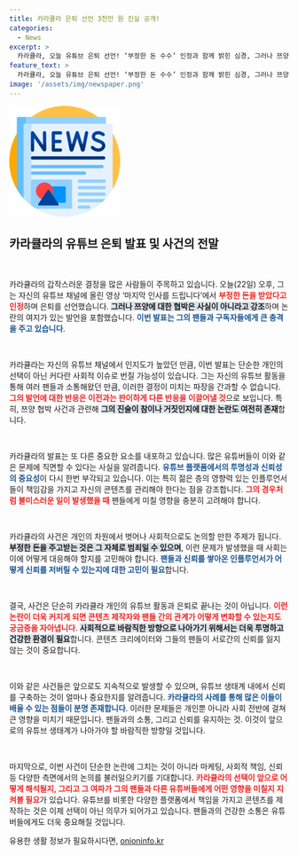 ```yaml
---
title: 카라큘라 은퇴 선언 3천만 원 진실 공개!
categories:
  - News
excerpt: >
  카라큘라, 오늘 유튜브 은퇴 선언! ‘부정한 돈 수수’ 인정과 함께 밝힌 심경, 그러나 쯔양 협박은 부인! 자세한 내용은 영상에서 확인하세요!
feature_text: >
  카라큘라, 오늘 유튜브 은퇴 선언! ‘부정한 돈 수수’ 인정과 함께 밝힌 심경, 그러나 쯔양 협박은 부인! 자세한 내용은 영상에서 확인하세요!
image: '/assets/img/newspaper.png'
---
```


<p><img src="/assets/img/newspaper.png" alt="kimp 속보" /></p>

<h2 data-ke-size="size26">카라큘라의 유튜브 은퇴 발표 및 사건의 전말</h2>

<p data-ke-size="size16">&nbsp;</p>

<p>카라큘라의 갑작스러운 결정을 많은 사람들이 주목하고 있습니다. 오늘(22일) 오후, 그는 자신의 유튜브 채널에 올린 영상 ‘마지막 인사를 드립니다’에서 <b><span style="color: #ee2323;">부정한 돈을 받았다고 인정</span></b>하며 은퇴를 선언했습니다. <b><span style="background-color: #21538527;">그러나 쯔양에 대한 협박은 사실이 아니라고 강조</span></b>하며 논란의 여지가 있는 발언을 포함했습니다. <b><span style="color: #1a5490;">이번 발표는 그의 팬들과 구독자들에게 큰 충격을 주고 있습니다</span></b>. </p>

<p data-ke-size="size16">&nbsp;</p>

<p>카라큘라는 자신의 유튜브 채널에서 인지도가 높았던 만큼, 이번 발표는 단순한 개인의 선택이 아닌 커다란 사회적 이슈로 번질 가능성이 있습니다. 그는 자신의 유튜브 활동을 통해 여러 팬들과 소통해왔던 만큼, 이러한 결정이 미치는 파장을 간과할 수 없습니다. <b><span style="color: #ee2323;">그의 발언에 대한 반응은 이전과는 판이하게 다른 반응을 이끌어낼 것</span></b>으로 보입니다. 특히, 쯔양 협박 사건과 관련해 <b><span style="background-color: #21538527;">그의 진술이 참이나 거짓인지에 대한 논란도 여전히 존재</span></b>합니다.</p>

<p data-ke-size="size16">&nbsp;</p>

<p>카라큘라의 발표는 또 다른 중요한 요소를 내포하고 있습니다. 많은 유튜버들이 이와 같은 문제에 직면할 수 있다는 사실을 알려줍니다. <b><span style="color: #1a5490;">유튜브 플랫폼에서의 투명성과 신뢰성의 중요성</span></b>이 다시 한번 부각되고 있습니다. 이는 특히 젊은 층의 영향력 있는 인플루언서들이 책임감을 가지고 자신의 콘텐츠를 관리해야 한다는 점을 강조합니다. <b><span style="color: #ee2323;">그의 경우처럼 불미스러운 일이 발생했을 때</span></b> 팬들에게 미칠 영향을 충분히 고려해야 합니다.</p>

<p data-ke-size="size16">&nbsp;</p>

<p>카라큘라의 사건은 개인의 차원에서 벗어나 사회적으로도 논의할 만한 주제가 됩니다. <b><span style="background-color: #21538527;">부정한 돈을 주고받는 것은 그 자체로 범죄일 수 있으며</span></b>, 이런 문제가 발생했을 때 사회는 이에 어떻게 대응해야 할지를 고민해야 합니다. <b><span style="color: #1a5490;">팬들과 신뢰를 쌓아온 인플루언서가 어떻게 신뢰를 저버릴 수 있는지에 대한 고민이 필요</span></b>합니다.</p>

<p data-ke-size="size16">&nbsp;</p>

<p>결국, 사건은 단순히 카라큘라 개인의 유튜브 활동과 은퇴로 끝나는 것이 아닙니다. <b><span style="color: #ee2323;">이런 논란이 더욱 커지게 되면 콘텐츠 제작자와 팬들 간의 관계가 어떻게 변화할 수 있는지도 궁금증을 자아냅니다</span></b>. <b><span style="background-color: #21538527;">사회적으로 바람직한 방향으로 나아가기 위해서는 더욱 투명하고 건강한 환경이 필요</span></b>합니다. 콘텐츠 크리에이터와 그들의 팬들이 서로간의 신뢰를 잃지 않는 것이 중요합니다.</p>

<p data-ke-size="size16">&nbsp;</p>

<p>이와 같은 사건들은 앞으로도 지속적으로 발생할 수 있으며, 유튜브 생태계 내에서 신뢰를 구축하는 것이 얼마나 중요한지를 알려줍니다. <b><span style="color: #1a5490;">카라큘라의 사례를 통해 많은 이들이 배울 수 있는 점들이 분명 존재합니다</span></b>. 이러한 문제들은 개인뿐 아니라 사회 전반에 걸쳐 큰 영향을 미치기 때문입니다. 팬들과의 소통, 그리고 신뢰를 유지하는 것. 이것이 앞으로의 유튜브 생태계가 나아가야 할 바람직한 방향일 것입니다. </p>

<p data-ke-size="size16">&nbsp;</p>

<p>마지막으로, 이번 사건이 단순한 논란에 그치는 것이 아니라 마케팅, 사회적 책임, 신뢰 등 다양한 측면에서의 논의를 불러일으키기를 기대합니다. <b><span style="color: #ee2323;">카라큘라의 선택이 앞으로 어떻게 해석될지, 그리고 그 여파가 그의 팬들과 다른 유튜버들에게 어떤 영향을 미칠지 지켜볼 필요</span></b>가 있습니다. 유튜브를 비롯한 다양한 플랫폼에서 책임을 가지고 콘텐츠를 제작하는 것은 이제 선택이 아닌 의무가 되어가고 있습니다. 팬들과의 건강한 소통은 유튜버들에게도 더욱 중요해질 것입니다.</p>
유용한 생활 정보가 필요하시다면, <a href="https://onioninfo.kr" rel="dofollow">onioninfo.kr</a>


